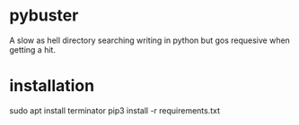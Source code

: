 # pybuster
A slow as hell directory searching writing in python but gos requesive when getting a hit.

# installation
sudo apt install terminator
pip3 install -r requirements.txt
